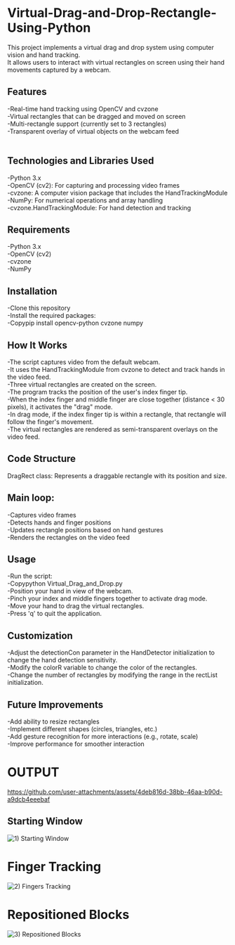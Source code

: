 # Virtual-Drag-and-Drop-Rectangle-Using-Python

This project implements a virtual drag and drop system using computer vision and hand tracking.<br>
It allows users to interact with virtual rectangles on screen using their hand movements captured by a webcam.

## Features
  -Real-time hand tracking using OpenCV and cvzone<br>
  -Virtual rectangles that can be dragged and moved on screen<br>
  -Multi-rectangle support (currently set to 3 rectangles)<br>
  -Transparent overlay of virtual objects on the webcam feed<br><br>

## Technologies and Libraries Used
  -Python 3.x<br>
  -OpenCV (cv2): For capturing and processing video frames<br>
  -cvzone: A computer vision package that includes the HandTrackingModule<br>
  -NumPy: For numerical operations and array handling<br>
  -cvzone.HandTrackingModule: For hand detection and tracking<br>

## Requirements
  -Python 3.x<br>
  -OpenCV (cv2)<br>
  -cvzone<br>
  -NumPy<br>

## Installation
  -Clone this repository<br>
  -Install the required packages:<br>
  -Copypip install opencv-python cvzone numpy<br>


## How It Works
  -The script captures video from the default webcam.<br>
  -It uses the HandTrackingModule from cvzone to detect and track hands in the video feed.<br>
  -Three virtual rectangles are created on the screen.<br>
  -The program tracks the position of the user's index finger tip.<br>
  -When the index finger and middle finger are close together (distance < 30 pixels), it activates the "drag" mode.<br>
  -In drag mode, if the index finger tip is within a rectangle, that rectangle will follow the finger's movement.<br>
  -The virtual rectangles are rendered as semi-transparent overlays on the video feed.<br>

## Code Structure
  DragRect class: Represents a draggable rectangle with its position and size.<br>

## Main loop:
  -Captures video frames<br>
  -Detects hands and finger positions<br>
  -Updates rectangle positions based on hand gestures<br>
  -Renders the rectangles on the video feed<br>

## Usage
  -Run the script:<br>
  -Copypython Virtual_Drag_and_Drop.py<br>
  -Position your hand in view of the webcam.<br>
  -Pinch your index and middle fingers together to activate drag mode.<br>
  -Move your hand to drag the virtual rectangles.<br>
  -Press 'q' to quit the application.<br>

## Customization
  -Adjust the detectionCon parameter in the HandDetector initialization to change the hand detection sensitivity.<br>
  -Modify the colorR variable to change the color of the rectangles.<br>
  -Change the number of rectangles by modifying the range in the rectList initialization.<br>

## Future Improvements

  -Add ability to resize rectangles<br>
  -Implement different shapes (circles, triangles, etc.)<br>
  -Add gesture recognition for more interactions (e.g., rotate, scale)<br>
  -Improve performance for smoother interaction


# OUTPUT 

https://github.com/user-attachments/assets/4deb816d-38bb-46aa-b90d-a9dcb4eeebaf <br>

## Starting Window
![1) Starting Window](https://github.com/user-attachments/assets/5f446907-c460-461a-92d7-408f1ca12f31) <br>

# Finger Tracking
![2) Fingers Tracking](https://github.com/user-attachments/assets/9012be68-8209-4cf6-b329-6b032776956e) <br>

# Repositioned Blocks
![3) Repositioned Blocks](https://github.com/user-attachments/assets/d1ca5cc7-7b62-43f4-82ac-d0a25d114a0b)<br>





